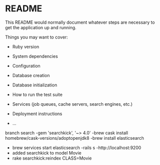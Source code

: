 # README

This README would normally document whatever steps are necessary to get the
application up and running.

Things you may want to cover:

* Ruby version

* System dependencies

* Configuration

* Database creation

* Database initialization

* How to run the test suite

* Services (job queues, cache servers, search engines, etc.)

* Deployment instructions

* ...


branch search 
-gem 'searchkick', '~> 4.0'
-brew cask install homebrew/cask-versions/adoptopenjdk8
-brew install elasticsearch
- brew services start elasticsearch
-rails s
-http://localhost:9200
- added searchkick to model Movie
- rake searchkick:reindex CLASS=Movie